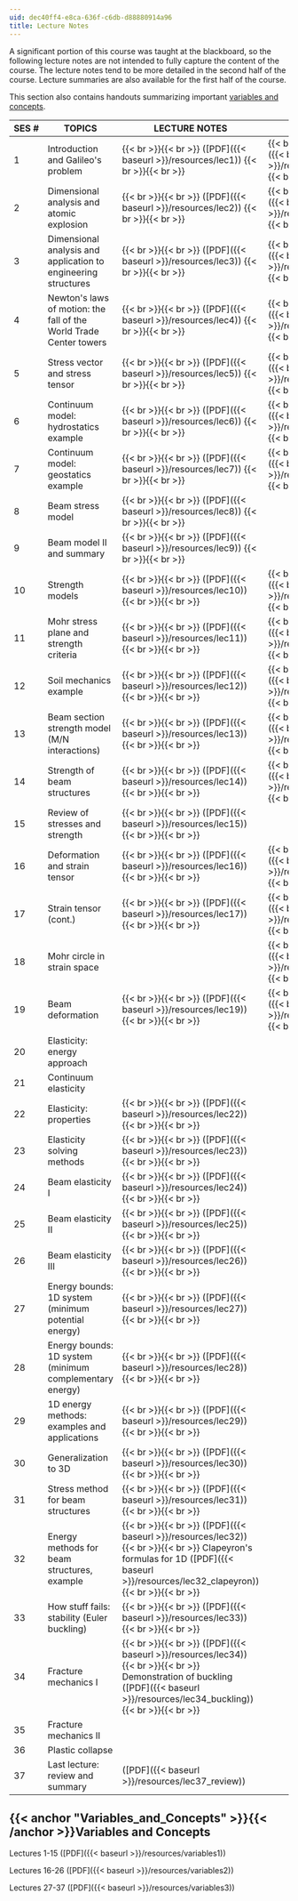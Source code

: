 ```yaml
---
uid: dec40ff4-e8ca-636f-c6db-d88880914a96
title: Lecture Notes
---
```


A significant portion of this course was taught at the blackboard, so the following lecture notes are not intended to fully capture the content of the course. The lecture notes tend to be more detailed in the second half of the course. Lecture summaries are also available for the first half of the course.

This section also contains handouts summarizing important [variables and concepts](#Variables_and_Concepts).

| SES # | TOPICS | LECTURE NOTES | SUMMARIES |
| --- | --- | --- | --- |
| 1 | Introduction and Galileo's problem |  {{< br >}}{{< br >}} ([PDF]({{< baseurl >}}/resources/lec1)) {{< br >}}{{< br >}}  |  {{< br >}}{{< br >}} ([PDF]({{< baseurl >}}/resources/summary1)) {{< br >}}{{< br >}}  |
| 2 | Dimensional analysis and atomic explosion |  {{< br >}}{{< br >}} ([PDF]({{< baseurl >}}/resources/lec2)) {{< br >}}{{< br >}}  |  {{< br >}}{{< br >}} ([PDF]({{< baseurl >}}/resources/summary2)) {{< br >}}{{< br >}}  |
| 3 | Dimensional analysis and application to engineering structures |  {{< br >}}{{< br >}} ([PDF]({{< baseurl >}}/resources/lec3)) {{< br >}}{{< br >}}  |  {{< br >}}{{< br >}} ([PDF]({{< baseurl >}}/resources/summary3)) {{< br >}}{{< br >}}  |
| 4 | Newton's laws of motion: the fall of the World Trade Center towers |  {{< br >}}{{< br >}} ([PDF]({{< baseurl >}}/resources/lec4)) {{< br >}}{{< br >}}  |  {{< br >}}{{< br >}} ([PDF]({{< baseurl >}}/resources/summary4)) {{< br >}}{{< br >}}  |
| 5 | Stress vector and stress tensor |  {{< br >}}{{< br >}} ([PDF]({{< baseurl >}}/resources/lec5)) {{< br >}}{{< br >}}  |  {{< br >}}{{< br >}} ([PDF]({{< baseurl >}}/resources/summary5)) {{< br >}}{{< br >}}  |
| 6 | Continuum model: hydrostatics example |  {{< br >}}{{< br >}} ([PDF]({{< baseurl >}}/resources/lec6)) {{< br >}}{{< br >}}  |  {{< br >}}{{< br >}} ([PDF]({{< baseurl >}}/resources/summary6)) {{< br >}}{{< br >}}  |
| 7 | Continuum model: geostatics example |  {{< br >}}{{< br >}} ([PDF]({{< baseurl >}}/resources/lec7)) {{< br >}}{{< br >}}  |  {{< br >}}{{< br >}} ([PDF]({{< baseurl >}}/resources/summary7)) {{< br >}}{{< br >}}  |
| 8 | Beam stress model |  {{< br >}}{{< br >}} ([PDF]({{< baseurl >}}/resources/lec8)) {{< br >}}{{< br >}}  | &nbsp; |
| 9 | Beam model II and summary |  {{< br >}}{{< br >}} ([PDF]({{< baseurl >}}/resources/lec9)) {{< br >}}{{< br >}}  | &nbsp; |
| 10 | Strength models |  {{< br >}}{{< br >}} ([PDF]({{< baseurl >}}/resources/lec10)) {{< br >}}{{< br >}}  |  {{< br >}}{{< br >}} ([PDF]({{< baseurl >}}/resources/summary10)) {{< br >}}{{< br >}}  |
| 11 | Mohr stress plane and strength criteria |  {{< br >}}{{< br >}} ([PDF]({{< baseurl >}}/resources/lec11)) {{< br >}}{{< br >}}  |  {{< br >}}{{< br >}} ([PDF]({{< baseurl >}}/resources/summary10)) {{< br >}}{{< br >}}  |
| 12 | Soil mechanics example |  {{< br >}}{{< br >}} ([PDF]({{< baseurl >}}/resources/lec12)) {{< br >}}{{< br >}}  |  {{< br >}}{{< br >}} ([PDF]({{< baseurl >}}/resources/summary12)) {{< br >}}{{< br >}}  |
| 13 | Beam section strength model (M/N interactions) |  {{< br >}}{{< br >}} ([PDF]({{< baseurl >}}/resources/lec13)) {{< br >}}{{< br >}}  |  {{< br >}}{{< br >}} ([PDF]({{< baseurl >}}/resources/summary13)) {{< br >}}{{< br >}}  |
| 14 | Strength of beam structures |  {{< br >}}{{< br >}} ([PDF]({{< baseurl >}}/resources/lec14)) {{< br >}}{{< br >}}  |  {{< br >}}{{< br >}} ([PDF]({{< baseurl >}}/resources/summary14)) {{< br >}}{{< br >}}  |
| 15 | Review of stresses and strength |  {{< br >}}{{< br >}} ([PDF]({{< baseurl >}}/resources/lec15)) {{< br >}}{{< br >}}  | &nbsp; |
| 16 | Deformation and strain tensor |  {{< br >}}{{< br >}} ([PDF]({{< baseurl >}}/resources/lec16)) {{< br >}}{{< br >}}  |  {{< br >}}{{< br >}} ([PDF]({{< baseurl >}}/resources/summary16)) {{< br >}}{{< br >}}  |
| 17 | Strain tensor (cont.) |  {{< br >}}{{< br >}} ([PDF]({{< baseurl >}}/resources/lec17)) {{< br >}}{{< br >}}  |  {{< br >}}{{< br >}} ([PDF]({{< baseurl >}}/resources/summary17)) {{< br >}}{{< br >}}  |
| 18 | Mohr circle in strain space | &nbsp; |  {{< br >}}{{< br >}} ([PDF]({{< baseurl >}}/resources/summary18)) {{< br >}}{{< br >}}  |
| 19 | Beam deformation |  {{< br >}}{{< br >}} ([PDF]({{< baseurl >}}/resources/lec19)) {{< br >}}{{< br >}}  |  {{< br >}}{{< br >}} ([PDF]({{< baseurl >}}/resources/summary19)) {{< br >}}{{< br >}}  |
| 20 | Elasticity: energy approach | &nbsp; |
| 21 | Continuum elasticity | &nbsp; |
| 22 | Elasticity: properties |  {{< br >}}{{< br >}} ([PDF]({{< baseurl >}}/resources/lec22)) {{< br >}}{{< br >}}  | &nbsp; |
| 23 | Elasticity solving methods |  {{< br >}}{{< br >}} ([PDF]({{< baseurl >}}/resources/lec23)) {{< br >}}{{< br >}}  | &nbsp; |
| 24 | Beam elasticity I |  {{< br >}}{{< br >}} ([PDF]({{< baseurl >}}/resources/lec24)) {{< br >}}{{< br >}}  | &nbsp; |
| 25 | Beam elasticity II |  {{< br >}}{{< br >}} ([PDF]({{< baseurl >}}/resources/lec25)) {{< br >}}{{< br >}}  | &nbsp; |
| 26 | Beam elasticity III |  {{< br >}}{{< br >}} ([PDF]({{< baseurl >}}/resources/lec26)) {{< br >}}{{< br >}}  | &nbsp; |
| 27 | Energy bounds: 1D system (minimum potential energy) |  {{< br >}}{{< br >}} ([PDF]({{< baseurl >}}/resources/lec27)) {{< br >}}{{< br >}}  | &nbsp; |
| 28 | Energy bounds: 1D system (minimum complementary energy) |  {{< br >}}{{< br >}} ([PDF]({{< baseurl >}}/resources/lec28)) {{< br >}}{{< br >}}  | &nbsp; |
| 29 | 1D energy methods: examples and applications |  {{< br >}}{{< br >}} ([PDF]({{< baseurl >}}/resources/lec29)) {{< br >}}{{< br >}}  | &nbsp; |
| 30 | Generalization to 3D |  {{< br >}}{{< br >}} ([PDF]({{< baseurl >}}/resources/lec30)) {{< br >}}{{< br >}}  | &nbsp; |
| 31 | Stress method for beam structures |  {{< br >}}{{< br >}} ([PDF]({{< baseurl >}}/resources/lec31)) {{< br >}}{{< br >}}  | &nbsp; |
| 32 | Energy methods for beam structures, example |  {{< br >}}{{< br >}} ([PDF]({{< baseurl >}}/resources/lec32)) {{< br >}}{{< br >}} Clapeyron's formulas for 1D ([PDF]({{< baseurl >}}/resources/lec32_clapeyron)) {{< br >}}{{< br >}}  | &nbsp; |
| 33 | How stuff fails: stability (Euler buckling) |  {{< br >}}{{< br >}} ([PDF]({{< baseurl >}}/resources/lec33)) {{< br >}}{{< br >}}  | &nbsp; |
| 34 | Fracture mechanics I |  {{< br >}}{{< br >}} ([PDF]({{< baseurl >}}/resources/lec34)) {{< br >}}{{< br >}} Demonstration of buckling ([PDF]({{< baseurl >}}/resources/lec34_buckling)) {{< br >}}{{< br >}}  | &nbsp; |
| 35 | Fracture mechanics II | &nbsp; |
| 36 | Plastic collapse | &nbsp; |
| 37 | Last lecture: review and summary | ([PDF]({{< baseurl >}}/resources/lec37_review)) |   

{{< anchor "Variables_and_Concepts" >}}{{< /anchor >}}Variables and Concepts
----------------------------------------------------------------------------

Lectures 1-15 ([PDF]({{< baseurl >}}/resources/variables1))

Lectures 16-26 ([PDF]({{< baseurl >}}/resources/variables2))

Lectures 27-37 ([PDF]({{< baseurl >}}/resources/variables3))